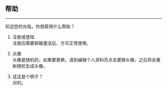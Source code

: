 ## 帮助  

---------------  

欢迎您的光临，你想获得什么帮助？

1. 注册或登陆  
注册后需要邮箱激活后，方可正常使用。

2. 头像  
头像是随机的，如果要更换，请到编辑个人资料页点击更换头像，之后将会重新随机生成头像。

3. 这这是个例子？  
对的。

